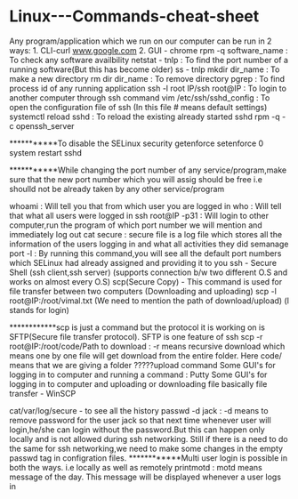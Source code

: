 # Linux---Commands-cheat-sheet

Any program/application which we run on our computer can be run in 2 ways: 1. CLI-curl www.google.com    2. GUI - chrome
rpm -q software_name : To check any software availbility 
netstat - tnlp : To find the port number of a running software(But this has become older)
ss - tnlp
mkdir dir_name : To make a new directory
rm dir  dir_name : To remove directory
pgrep : To find process id of any running application
ssh -l root IP/ssh root@IP : 	To login to another computer through ssh command
vim /etc/ssh/sshd_config : To open the configuration file of ssh (In this file # means default settings)
systemctl reload sshd : To reload the existing already started sshd
rpm -q -c openssh_server

***********To disable the SELinux security
getenforce 
setenforce 0
system restart sshd

***********While changing the port number of any service/program,make sure that the new port number which you will assig should be free i.e shoulld not be already taken by any other service/program

whoami : Will tell you that from which user you are logged in
who : Will tell that what all users were logged in
ssh root@IP -p31 : Will login to other computer,run the program of which port number we will mention and immediately log out
cat secure : secure file is a log file which stores all the information of the users logging in and what all activities they did
semanage port -l : By running this command,you will see all the default port numbers which SELinux had already assigned and providing it to you
ssh - Secure Shell  (ssh client,ssh server) (supports connection b/w two different O.S and works on almost every O.S)
scp(Secure Copy) - This command is used for file transfer between two computers (Downloading and uploading)
scp -l root@IP:/root/vimal.txt (We need to mention the path of download/upload) (l stands for login)

************scp is just a command but the protocol it is working on is SFTP(Secure file transfer protocol). SFTP is one feature of ssh
scp -r root@IP:/root/code/Path to download : -r means recursive download which means one by one file will get download from the entire folder. Here code/ means that we are giving a folder ?????upload command
Some GUI's for logging in to computer and running a command : Putty
Some GUI's for logging in to computer and uploading or downloading file basically file transfer - WinSCP

cat/var/log/secure - to see all the history
passwd -d jack : -d means to remove password for the user jack so that next time whenever user will login,he/she can login without the password.But this can happen only locally and is not allowed during ssh networking. Still if there is a need to do the same for ssh networking,we need to make some changes in the empty passwd tag in configration files.
************Multi user login is possible in both the ways. i.e locally as well as remotely
printmotd : motd means message of the day. This message will be displayed whenever a user logs in


